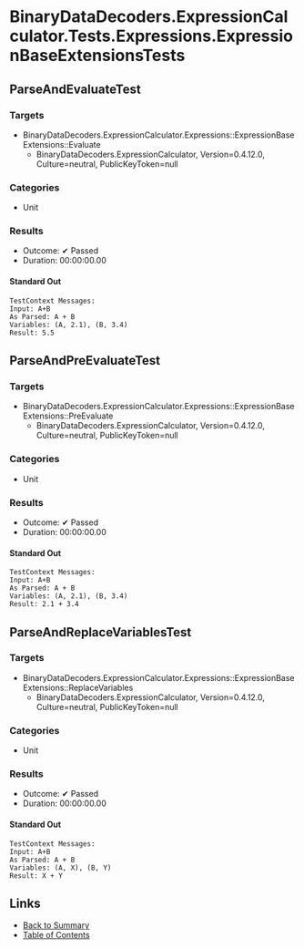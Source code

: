 # BinaryDataDecoders.ExpressionCalculator.Tests.Expressions.ExpressionBaseExtensionsTests

## ParseAndEvaluateTest

### Targets

* BinaryDataDecoders.ExpressionCalculator.Expressions::ExpressionBaseExtensions::Evaluate
  * BinaryDataDecoders.ExpressionCalculator, Version=0.4.12.0, Culture=neutral, PublicKeyToken=null

### Categories

* Unit

### Results

* Outcome: ✔ Passed
* Duration: 00:00:00.00

#### Standard Out

```
TestContext Messages:
Input: A+B
As Parsed: A + B
Variables: (A, 2.1), (B, 3.4)
Result: 5.5
```

## ParseAndPreEvaluateTest

### Targets

* BinaryDataDecoders.ExpressionCalculator.Expressions::ExpressionBaseExtensions::PreEvaluate
  * BinaryDataDecoders.ExpressionCalculator, Version=0.4.12.0, Culture=neutral, PublicKeyToken=null

### Categories

* Unit

### Results

* Outcome: ✔ Passed
* Duration: 00:00:00.00

#### Standard Out

```
TestContext Messages:
Input: A+B
As Parsed: A + B
Variables: (A, 2.1), (B, 3.4)
Result: 2.1 + 3.4
```

## ParseAndReplaceVariablesTest

### Targets

* BinaryDataDecoders.ExpressionCalculator.Expressions::ExpressionBaseExtensions::ReplaceVariables
  * BinaryDataDecoders.ExpressionCalculator, Version=0.4.12.0, Culture=neutral, PublicKeyToken=null

### Categories

* Unit

### Results

* Outcome: ✔ Passed
* Duration: 00:00:00.00

#### Standard Out

```
TestContext Messages:
Input: A+B
As Parsed: A + B
Variables: (A, X), (B, Y)
Result: X + Y
```

## Links

* [Back to Summary](../Summary.md)
* [Table of Contents](../../TOC.md)
